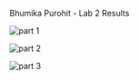 Bhumika Purohit - Lab 2 Results


![part 1](https://user-images.githubusercontent.com/123012280/214100276-34227084-6ae7-4819-a84a-c8d471a1abce.PNG)



![part 2](https://user-images.githubusercontent.com/123012280/214100290-58199a9b-82d1-4d2a-82d0-28e56521dec7.PNG)



![part 3](https://user-images.githubusercontent.com/123012280/214100302-f75b35ff-2777-47d4-8b7f-239973a798bf.PNG)
